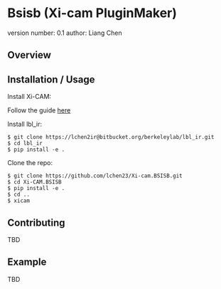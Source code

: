 Bsisb (Xi-cam PluginMaker)
===============================

version number: 0.1
author: Liang Chen

Overview
--------



Installation / Usage
--------------------
Install Xi-CAM:

Follow the guide [here](https://xi-cam2.readthedocs.io/en/latest/install.html)

Install lbl_ir:

    $ git clone https://lchen2ir@bitbucket.org/berkeleylab/lbl_ir.git
    $ cd lbl_ir
    $ pip install -e .

Clone the repo:

    $ git clone https://github.com/lchen23/Xi-cam.BSISB.git
    $ cd Xi-CAM.BSISB
    $ pip install -e .
    $ cd .. 
    $ xicam

Contributing
------------

TBD

Example
-------

TBD
